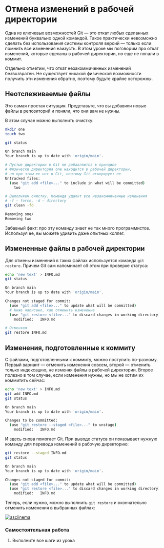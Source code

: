 #  Отмена изменений в рабочей директории

Одна из ключевых возможностей Git — это откат любых сделанных изменений буквально одной командой. Такое практически невозможно сделать без использования системы контроля версий — только если помнить все изменения наизусть. В этом уроке мы поговорим про откат изменений, которые сделаны в рабочей директории, но еще не попали в коммит.

Отдельно отметим, что откат незакоммиченных изменений безвозвратен. Не существует никакой физической возможности получить эти изменения обратно, поэтому будьте крайне осторожны.

## Неотслеживаемые файлы

Это самая простая ситуация. Представьте, что вы добавили новые файлы в репозиторий и поняли, что они вам не нужны.

В этом случае можно выполнить очистку:

```bash
mkdir one
touch two

git status

On branch main
Your branch is up to date with 'origin/main'.

# Пустые директории в Git не добавляются в принципе
# Физически директория one находится в рабочей директории,
# но при этом ее нет в Git, поэтому Git игнорирует ее
Untracked files:
  (use "git add <file>..." to include in what will be committed)
    two

# Выполняем очистку. Команда удалит все незакоммиченные изменения
# -f – force, -d – directory
git clean -fd

Removing one/
Removing two
```

Забавный факт: про эту команду знает не так много программистов. Используя ее, вы можете удивить даже опытных коллег.

## Измененные файлы в рабочей директории

Для отмены изменений в таких файлах используется команда ```git restore```. Причем Git сам напоминает об этом при проверке статуса:

```bash
echo 'new text' > INFO.md
git status

On branch main
Your branch is up to date with 'origin/main'.

Changes not staged for commit:
  (use "git add <file>..." to update what will be committed)
  # Ниже написано, как отменить изменение
  (use "git restore <file>..." to discard changes in working directory)
    modified:   INFO.md

# Отменяем
git restore INFO.md
```

## Изменения, подготовленные к коммиту

С файлами, подготовленными к коммиту, можно поступить по-разному. Первый вариант — отменить изменения совсем, второй — отменить только индексацию, не изменяя файлы в рабочей директории. Второе полезно в том случае, если изменения нужны, но мы не хотим их коммитить сейчас:

```bash
echo 'new text' > INFO.md
git add INFO.md
git status

On branch main
Your branch is up to date with 'origin/main'.

Changes to be committed:
  (use "git restore --staged <file>..." to unstage)
    modified:   INFO.md
```

И здесь снова помогает Git. При выводе статуса он показывает нужную команду для перевода изменений в рабочую директорию:

```bash
git restore --staged INFO.md
git status

On branch main
Your branch is up to date with 'origin/main'.

Changes not staged for commit:
  (use "git add <file>..." to update what will be committed)
  (use "git restore <file>..." to discard changes in working directory)
    modified:   INFO.md
```

Теперь, если нужно, можно выполнить ```git restore``` и окончательно отменить изменения в выбранных файлах:

[![asciinema](https://asciinema.org/a/aqhyAjyhxnbydoaI2tnTrwXke.png)](https://asciinema.org/a/aqhyAjyhxnbydoaI2tnTrwXke/iframe?cols=130&rows=25)

### Самостоятельная работа
1. Выполните все шаги из урока